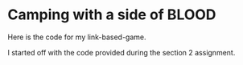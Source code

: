 # Camping with a side of BLOOD

Here is the code for my link-based-game.

I started off with the code provided during the section 2 assignment.
